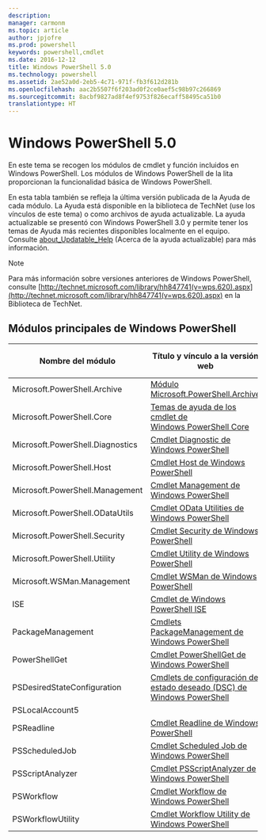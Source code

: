 ```yaml
---
description: 
manager: carmonm
ms.topic: article
author: jpjofre
ms.prod: powershell
keywords: powershell,cmdlet
ms.date: 2016-12-12
title: Windows PowerShell 5.0
ms.technology: powershell
ms.assetid: 2ae52a0d-2eb5-4c71-971f-fb3f612d281b
ms.openlocfilehash: aac2b5507f6f203ad0f2ce0aef5c98b97c266869
ms.sourcegitcommit: 8acbf9827ad8f4ef9753f826ecaff58495ca51b0
translationtype: HT
---
```

# <a name="windows-powershell-50"></a>Windows PowerShell 5.0
En este tema se recogen los módulos de cmdlet y función incluidos en Windows PowerShell. Los módulos de Windows PowerShell de la lita proporcionan la funcionalidad básica de Windows PowerShell.

En esta tabla también se refleja la última versión publicada de la Ayuda de cada módulo. La Ayuda está disponible en la biblioteca de TechNet (use los vínculos de este tema) o como archivos de ayuda actualizable. La ayuda actualizable se presentó con Windows PowerShell 3.0 y permite tener los temas de Ayuda más recientes disponibles localmente en el equipo. Consulte [about_Updatable_Help](http://technet.microsoft.com/library/hh847735.aspx) (Acerca de la ayuda actualizable) para más información.

> [!NOTE]
> Para más información sobre versiones anteriores de Windows PowerShell, consulte [http://technet.microsoft.com/library/hh847741(v=wps.620).aspx](http://technet.microsoft.com/library/hh847741(v=wps.620).aspx) en la Biblioteca de TechNet.

## <a name="windows-powershell-core-modules"></a>Módulos principales de Windows PowerShell

|Nombre del módulo|Título y vínculo a la versión web|Versión más reciente|
|---------------|---------------------------------|------------------|
|Microsoft.PowerShell.Archive|[Módulo Microsoft.PowerShell.Archive](Microsoft.PowerShell.Archive-Module.md)|5.0.1.0|
|Microsoft.PowerShell.Core|[Temas de ayuda de los cmdlet de Windows PowerShell Core](https://technet.microsoft.com/en-us/library/416b758e-e714-407f-bb6e-4d4e9112be95)|5.0.1.0|
|Microsoft.PowerShell.Diagnostics|[Cmdlet Diagnostic de Windows PowerShell](http://technet.microsoft.com/library/792C093D-2DAA-4A9D-96CF-A30A9A9595B4)|5.0.1.0|
|Microsoft.PowerShell.Host|[Cmdlet Host de Windows PowerShell](http://technet.microsoft.com/library/E1957183-3E3C-481F-B604-F58550D42C4C)|5.0.1.0|
|Microsoft.PowerShell.Management|[Cmdlet Management de Windows PowerShell](http://technet.microsoft.com/library/A7DCE904-3284-4CBD-8AF4-9B660E0F8CF4)|5.0.1.0|
|Microsoft.PowerShell.ODataUtils|[Cmdlet OData Utilities de Windows PowerShell](http://technet.microsoft.com/library/dn818911(v=wps.640).aspx)|5.0.1.0|
|Microsoft.PowerShell.Security|[Cmdlet Security de Windows PowerShell](http://technet.microsoft.com/library/3D94A738-3A83-4BD3-8937-E518890D576F)|5.0.1.0|
|Microsoft.PowerShell.Utility|[Cmdlet Utility de Windows PowerShell](http://technet.microsoft.com/library/E5764DA6-8961-4320-B733-F460F3E6F730)|5.0.1.0|
|Microsoft.WSMan.Management|[Cmdlet WSMan de Windows PowerShell](http://technet.microsoft.com/library/F0905869-019D-42B5-94FE-6457A182BA57)|5.0.1.0|
|ISE|[Cmdlet de Windows PowerShell ISE](http://technet.microsoft.com/library/7F6F1CD2-2409-47C0-8BED-72FFC88DE104)|5.0.1.0|
|PackageManagement|[Cmdlets PackageManagement de Windows PowerShell](http://technet.microsoft.com/library/dn890951.aspx)|5.0.1.0|
|PowerShellGet|[Cmdlet PowerShellGet de Windows PowerShell](http://technet.microsoft.com/library/dn835097.aspx)|5.0.1.0|
|PSDesiredStateConfiguration|[Cmdlets de configuración de estado deseado (DSC) de Windows PowerShell](https://technet.microsoft.com/en-US/library/dn521624.aspx)|5.0.1.0|
|PSLocalAccount5||5.0.1.0|
|PSReadline|[Cmdlet Readline de Windows PowerShell](https://technet.microsoft.com/en-US/library/mt560330)|5.0.1.0|
|PSScheduledJob|[Cmdlet Scheduled Job de Windows PowerShell](http://technet.microsoft.com/library/DE2215F0-B525-4F65-A059-480B786C6B11)|5.0.1.0|
|PSScriptAnalyzer|[Cmdlet PSScriptAnalyzer de Windows PowerShell](http://technet.microsoft.com/library/dn927161.aspx)|5.0.1.0|
|PSWorkflow|[Cmdlet Workflow de Windows PowerShell](http://technet.microsoft.com/library/A6B6D03A-6FDF-478A-B08A-0C145AB690BD)|5.0.1.0|
|PSWorkflowUtility|[Cmdlet Workflow Utility de Windows PowerShell](http://technet.microsoft.com/library/D33B1B65-7140-431C-9A70-F768D025074A)|5.0.1.0|

